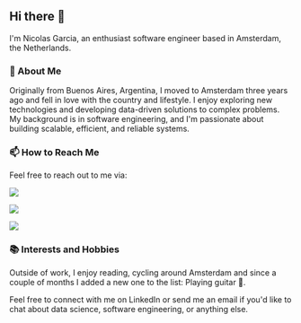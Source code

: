 ## Hi there 👋

I'm Nicolas Garcia, an enthusiast software engineer based in Amsterdam, the Netherlands.


### 🌟 About Me 

Originally from Buenos Aires, Argentina, I moved to Amsterdam three years ago and fell in love with the country and lifestyle. I enjoy exploring new technologies and developing data-driven solutions to complex problems. My background is in software engineering, and I'm passionate about building scalable, efficient, and reliable systems.


### 📫 How to Reach Me

Feel free to reach out to me via:

<p><a href="mailto:a.nicolasgar@gmail.com">
  <img src="https://img.shields.io/badge/Gmail-D14836?style=for-the-badge&logo=gmail&logoColor=white"/>
<a/>
<p><a href="https://www.linkedin.com/in/anicolasgarcia/">
  <img src="https://img.shields.io/badge/LinkedIn-0077B5?style=for-the-badge&logo=linkedin&logoColor=white"/>
<a/>
<p><a href="https://nicolasgarcia.com.ar">
  <img src="https://img.shields.io/badge/website-000000?style=for-the-badge&logo=About.me&logoColor=white"/>
<a/>
  

### 📚 Interests and Hobbies
  
Outside of work, I enjoy reading, cycling around Amsterdam and since a couple of months I added a new one to the list: Playing guitar 🎸.

Feel free to connect with me on LinkedIn or send me an email if you'd like to chat about data science, software engineering, or anything else.
